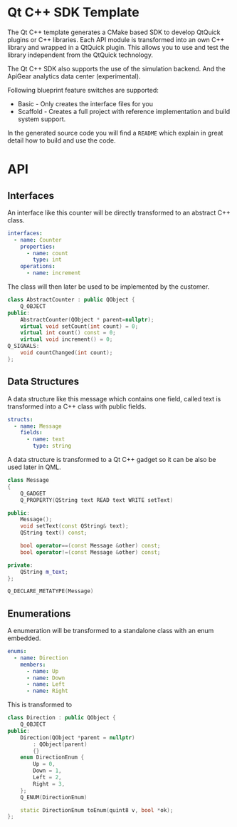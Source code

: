# Qt C++ SDK Template

The Qt C++ template generates a CMake based SDK to develop QtQuick plugins or C++ libraries. Each API module is transformed into an own C++ library and wrapped in a QtQuick plugin. This allows you to use and test the library independent from the QtQuick technology.

The Qt C++ SDK also supports the use of the simulation backend. And the ApiGear analytics data center (experimental).

Following blueprint feature switches are supported:

- Basic - Only creates the interface files for you
- Scaffold - Creates a full project with reference implementation and build system support.

In the generated source code you will find a `README` which explain in great detail how to build and use the code.

# API

## Interfaces

An interface like this counter will be directly transformed to an abstract C++ class.

```yaml
interfaces:
  - name: Counter
    properties:
      - name: count
        type: int
    operations:
      - name: increment
```

The class will then later be used to be implemented by the customer.

```cpp
class AbstractCounter : public QObject {
    Q_OBJECT
public:
    AbstractCounter(QObject * parent=nullptr);
    virtual void setCount(int count) = 0;
    virtual int count() const = 0;
    virtual void increment() = 0;
Q_SIGNALS:
    void countChanged(int count);
};
```

## Data Structures

A data structure like this message which contains one field, called text is transformed into a C++ class with public fields.

```yaml
structs:
  - name: Message
    fields:
      - name: text
        type: string
```

A data structure is transformed to a Qt C++ gadget so it can be also be used later in QML.

```cpp
class Message
{
    Q_GADGET
    Q_PROPERTY(QString text READ text WRITE setText)

public:
    Message();
    void setText(const QString& text);
    QString text() const;

    bool operator==(const Message &other) const;
    bool operator!=(const Message &other) const;

private:
    QString m_text;
};

Q_DECLARE_METATYPE(Message)
```

## Enumerations

A enumeration will be transformed to a standalone class with an enum embedded.

```yaml
enums:
  - name: Direction
    members:
      - name: Up
      - name: Down
      - name: Left
      - name: Right
```

This is transformed to

```cpp
class Direction : public QObject {
    Q_OBJECT
public:
    Direction(QObject *parent = nullptr)
        : QObject(parent)
        {}
    enum DirectionEnum {
        Up = 0,
        Down = 1,
        Left = 2,
        Right = 3,
    };
    Q_ENUM(DirectionEnum)

    static DirectionEnum toEnum(quint8 v, bool *ok);
};
```
